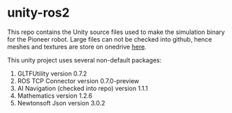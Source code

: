 # unity-ros2
This repo contains the Unity source files used to make the simulation binary for the Pioneer robot.
Large files can not be checked into github, hence meshes and textures are store on onedrive [here](https://universitysystemnh-my.sharepoint.com/:f:/g/personal/pac48_usnh_edu/EjzH5h7oiKFFgBeB9zhO8_IB4AWSUQ0zRl6O84Gly7YTww?e=MzlEpp).


This unity project uses several non-default packages:
1. GLTFUtility version 0.7.2
2. ROS TCP Connector version 0.7.0-preview
3. AI Navigation (checked into repo) version 1.1.1
4. Mathematics version 1.2.6
5. Newtonsoft Json version 3.0.2
